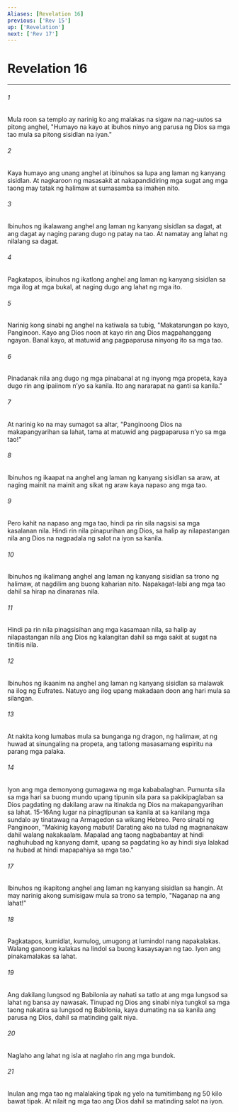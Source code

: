 ```yaml
---
Aliases: [Revelation 16]
previous: ['Rev 15']
up: ['Revelation']
next: ['Rev 17']
---
```

# Revelation 16

***






















###### 1 










Mula roon sa templo ay narinig ko ang malakas na sigaw na nag-uutos sa pitong anghel, "Humayo na kayo at ibuhos ninyo ang parusa ng Dios sa mga tao mula sa pitong sisidlan na iyan." 





















###### 2 










Kaya humayo ang unang anghel at ibinuhos sa lupa ang laman ng kanyang sisidlan. At nagkaroon ng masasakit at nakapandidiring mga sugat ang mga taong may tatak ng halimaw at sumasamba sa imahen nito. 





















###### 3 










Ibinuhos ng ikalawang anghel ang laman ng kanyang sisidlan sa dagat, at ang dagat ay naging parang dugo ng patay na tao. At namatay ang lahat ng nilalang sa dagat. 





















###### 4 










Pagkatapos, ibinuhos ng ikatlong anghel ang laman ng kanyang sisidlan sa mga ilog at mga bukal, at naging dugo ang lahat ng mga ito. 





















###### 5 










Narinig kong sinabi ng anghel na katiwala sa tubig, "Makatarungan po kayo, Panginoon. Kayo ang Dios noon at kayo rin ang Dios magpahanggang ngayon. Banal kayo, at matuwid ang pagpaparusa ninyong ito sa mga tao. 





















###### 6 










Pinadanak nila ang dugo ng mga pinabanal at ng inyong mga propeta, kaya dugo rin ang ipaiinom nʼyo sa kanila. Ito ang nararapat na ganti sa kanila." 





















###### 7 










At narinig ko na may sumagot sa altar, "Panginoong Dios na makapangyarihan sa lahat, tama at matuwid ang pagpaparusa nʼyo sa mga tao!" 





















###### 8 










Ibinuhos ng ikaapat na anghel ang laman ng kanyang sisidlan sa araw, at naging mainit na mainit ang sikat ng araw kaya napaso ang mga tao. 





















###### 9 










Pero kahit na napaso ang mga tao, hindi pa rin sila nagsisi sa mga kasalanan nila. Hindi rin nila pinapurihan ang Dios, sa halip ay nilapastangan nila ang Dios na nagpadala ng salot na iyon sa kanila. 





















###### 10 










Ibinuhos ng ikalimang anghel ang laman ng kanyang sisidlan sa trono ng halimaw, at nagdilim ang buong kaharian nito. Napakagat-labi ang mga tao dahil sa hirap na dinaranas nila. 





















###### 11 










Hindi pa rin nila pinagsisihan ang mga kasamaan nila, sa halip ay nilapastangan nila ang Dios ng kalangitan dahil sa mga sakit at sugat na tinitiis nila. 





















###### 12 










Ibinuhos ng ikaanim na anghel ang laman ng kanyang sisidlan sa malawak na ilog ng Eufrates. Natuyo ang ilog upang makadaan doon ang hari mula sa silangan. 





















###### 13 










At nakita kong lumabas mula sa bunganga ng dragon, ng halimaw, at ng huwad at sinungaling na propeta, ang tatlong masasamang espiritu na parang mga palaka. 





















###### 14 










Iyon ang mga demonyong gumagawa ng mga kababalaghan. Pumunta sila sa mga hari sa buong mundo upang tipunin sila para sa pakikipaglaban sa Dios pagdating ng dakilang araw na itinakda ng Dios na makapangyarihan sa lahat. 15-16Ang lugar na pinagtipunan sa kanila at sa kanilang mga sundalo ay tinatawag na Armagedon sa wikang Hebreo. Pero sinabi ng Panginoon, "Makinig kayong mabuti! Darating ako na tulad ng magnanakaw dahil walang nakakaalam. Mapalad ang taong nagbabantay at hindi naghuhubad ng kanyang damit, upang sa pagdating ko ay hindi siya lalakad na hubad at hindi mapapahiya sa mga tao." 





















###### 17 










Ibinuhos ng ikapitong anghel ang laman ng kanyang sisidlan sa hangin. At may narinig akong sumisigaw mula sa trono sa templo, "Naganap na ang lahat!" 





















###### 18 










Pagkatapos, kumidlat, kumulog, umugong at lumindol nang napakalakas. Walang ganoong kalakas na lindol sa buong kasaysayan ng tao. Iyon ang pinakamalakas sa lahat. 





















###### 19 










Ang dakilang lungsod ng Babilonia ay nahati sa tatlo at ang mga lungsod sa lahat ng bansa ay nawasak. Tinupad ng Dios ang sinabi niya tungkol sa mga taong nakatira sa lungsod ng Babilonia, kaya dumating na sa kanila ang parusa ng Dios, dahil sa matinding galit niya. 





















###### 20 










Naglaho ang lahat ng isla at naglaho rin ang mga bundok. 





















###### 21 










Inulan ang mga tao ng malalaking tipak ng yelo na tumitimbang ng 50 kilo bawat tipak. At nilait ng mga tao ang Dios dahil sa matinding salot na iyon.
